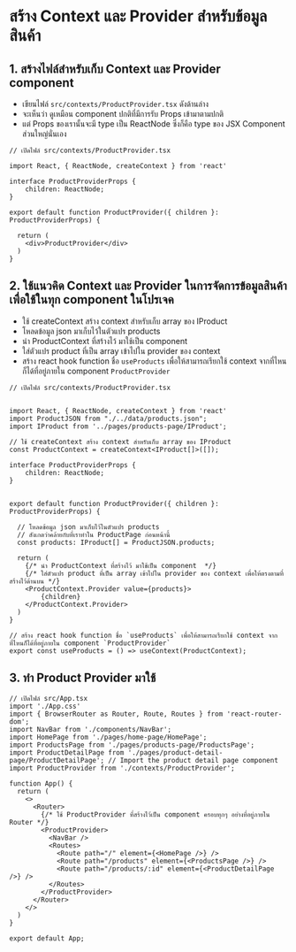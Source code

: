 
# สร้าง Context และ Provider สำหรับข้อมูลสินค้า

## 1. สร้างไฟล์สำหรับเก็บ Context และ Provider component 

- เขียนไฟล์ `src/contexts/ProductProvider.tsx` ดังด้านล่าง
- จะเห็นว่า ดูเหมือน component ปกติที่มีการรับ Props เข้ามาตามปกติ
- แต่ Props ของเรานั้นจะมี type เป็น ReactNode ซึ่งก็คือ type ของ JSX Component ส่วนใหญ่นั่นเอง

```tsx
// เปิดไฟล์ src/contexts/ProductProvider.tsx

import React, { ReactNode, createContext } from 'react'

interface ProductProviderProps {
    children: ReactNode;
}
  
export default function ProductProvider({ children }: ProductProviderProps) {

  return (
    <div>ProductProvider</div>
  )
}
```

## 2. ใช้แนวคิด Context และ Provider ในการจัดการข้อมูลสินค้า เพื่อใช้ในทุก component ในโปรเจค 

- ใช้ createContext สร้าง context สำหรับเก็บ array ของ IProduct 
- โหลดข้อมูล json มาเก็บไว้ในตัวแปร products 
- นำ ProductContext ที่สร้างไว้ มาใช้เป็น component 
- ใส่ตัวแปร product ที่เป็น array เข้าไปใน provider ของ context
- สร้าง react hook function ชื่อ `useProducts` เพื่อให้สามารถเรียกใช้ context จากที่ไหนก็ได้ที่อยู่ภายใน component `ProductProvider`


```tsx
// เปิดไฟล์ src/contexts/ProductProvider.tsx


import React, { ReactNode, createContext } from 'react'
import ProductJSON from "./../data/products.json";
import IProduct from '../pages/products-page/IProduct';

// ใช้ createContext สร้าง context สำหรับเก็บ array ของ IProduct
const ProductContext = createContext<IProduct[]>([]);

interface ProductProviderProps {
    children: ReactNode;
}
  

export default function ProductProvider({ children }: ProductProviderProps) {

  // โหลดข้อมูล json มาเก็บไว้ในตัวแปร products 
  // สังเกตว่าคล้ายกับที่เราทำใน ProductPage ก่อนหน้านี้
  const products: IProduct[] = ProductJSON.products;

  return (
    {/* นำ ProductContext ที่สร้างไว้ มาใช้เป็น component  */}
    {/* ใส่ตัวแปร product ที่เป็น array เข้าไปใน provider ของ context เพื่อให้ตรงตามที่สร้างไว้ด้านบน */}
    <ProductContext.Provider value={products}>
        {children}
    </ProductContext.Provider>
  )
}

// สร้าง react hook function ชื่อ `useProducts` เพื่อให้สามารถเรียกใช้ context จากที่ไหนก็ได้ที่อยู่ภายใน component `ProductProvider`
export const useProducts = () => useContext(ProductContext);
```

## 3. ทำ Product Provider มาใช้

```tsx
// เปิดไฟล์ src/App.tsx
import './App.css'
import { BrowserRouter as Router, Route, Routes } from 'react-router-dom';
import NavBar from './components/NavBar';
import HomePage from './pages/home-page/HomePage';
import ProductsPage from './pages/products-page/ProductsPage';
import ProductDetailPage from './pages/product-detail-page/ProductDetailPage'; // Import the product detail page component
import ProductProvider from './contexts/ProductProvider';

function App() {
  return (
    <>
      <Router>
        {/* ใช้ ProductProvider ที่สร้างไว้เป็น component ครอบทุกๆ อย่างที่อยู่ภายใน Router */}
        <ProductProvider>
          <NavBar />
          <Routes>
            <Route path="/" element={<HomePage />} />
            <Route path="/products" element={<ProductsPage />} />
            <Route path="/products/:id" element={<ProductDetailPage />} />
          </Routes>
        </ProductProvider>
      </Router>
    </>
  )
}

export default App;
```